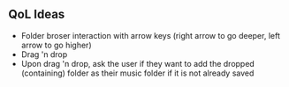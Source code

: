 ## QoL Ideas

- Folder broser interaction with arrow keys (right arrow to go deeper, left arrow to go higher)
- Drag 'n drop
- Upon drag 'n drop, ask the user if they want to add the dropped (containing) folder as their music folder if it is not
  already saved
